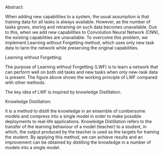 Abstract:

When adding new capabilities to a system, the usual assumption is that training data for all tasks is always available. However, as the number of tasks grows, storing and retraining on such data becomes unavailable. Due to this, when we add new capabilities to Convolution Neural Network (CNN), the existing capabilities are unavailable. To overcome this problem, we implement Learning without Forgetting method, which uses only new task data to tarin the network while preserving the original capabilities.


Learning without Forgetting:

The purpose of Learning without Forgetting (LWF) is to learn a network that can perform well on both old tasks and new tasks when only new-task data is present. The figure above shows the working principle of LWF compared with other methods.

The key idea of LWF is inspired by knowledge Distillation.

Knowledge Distillation:

It is a method to distill the knowledge in an ensemble of cumbersome models and compress into a single model in order to make possible deployments to real-life applications.
Knowledge Distillation refers to the transfer of the learning behaviour of a model (teacher) to a student, in which, the output produced by the teacher is used as the targets for training the student. By applying this method, we can achieve results and an improvement can be obtained by distilling the knowledge in a number of models into a single model.
